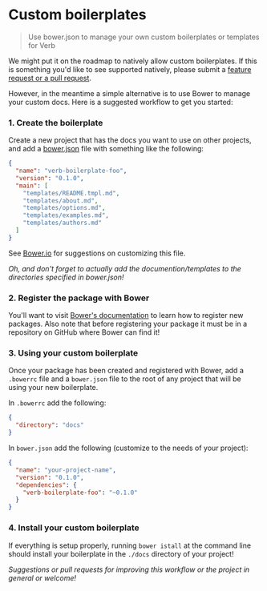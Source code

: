 # Custom boilerplates

> Use bower.json to manage your own custom boilerplates or templates for Verb

We might put it on the roadmap to natively allow custom boilerplates. If this is something you'd like to see supported natively, please submit a [feature request or a pull request](https://github.com/assemble/generator-verb/issues).

However, in the meantime a simple alternative is to use Bower to manage your custom docs. Here is a suggested workflow to get you started:

### 1. Create the boilerplate

Create a new project that has the docs you want to use on other projects, and add a [bower.json](http://bower.io/#usage) file with something like the following:

```json
{
  "name": "verb-boilerplate-foo",
  "version": "0.1.0",
  "main": [
    "templates/README.tmpl.md",
    "templates/about.md",
    "templates/options.md",
    "templates/examples.md",
    "templates/authors.md"
  ]
}
```

See [Bower.io](http://bower.io/) for suggestions on customizing this file.

_Oh, and don't forget to actually add the documention/templates to the directories specified in bower.json!_

### 2. Register the package with Bower

You'll want to visit [Bower's documentation](http://bower.io/#registering-packages) to learn how to register new packages. Also note that before registering your package it must be in a repository on GitHub where Bower can find it!

### 3. Using your custom boilerplate

Once your package has been created and registered with Bower, add a `.bowerrc` file and a `bower.json` file to the root of any project that will be using your new boilerplate.

In `.bowerrc` add the following:

```json
{
  "directory": "docs"
}
```

In `bower.json` add the following (customize to the needs of your project):

```json
{
  "name": "your-project-name",
  "version": "0.1.0",
  "dependencies": {
    "verb-boilerplate-foo": "~0.1.0"
  }
}
```

### 4. Install your custom boilerplate

If everything is setup properly, running `bower istall` at the command line should install your boilerplate in the `./docs` directory of your project!


_Suggestions or pull requests for improving this workflow or the project in general or welcome!_

